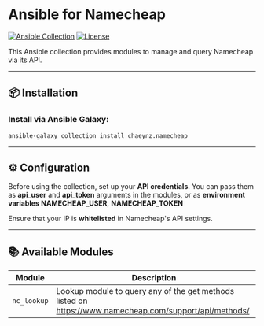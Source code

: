 # Ansible for Namecheap

[![Ansible Collection](https://img.shields.io/badge/Ansible-Collection-blue?style=flat-square&logo=ansible)](https://galaxy.ansible.com/)
[![License](https://img.shields.io/github/license/chaeynz/ansible-for-namecheap-dns?style=flat-square)](LICENSE)

This Ansible collection provides modules to manage and query Namecheap via its API.

---
## 📦 **Installation**

### Install via Ansible Galaxy:
```bash
ansible-galaxy collection install chaeynz.namecheap
```

---

## ⚙️ **Configuration**

Before using the collection, set up your **API credentials**.
You can pass them as **api_user** and **api_token** arguments in the modules, or as **environment variables** **NAMECHEAP_USER**, **NAMECHEAP_TOKEN**



Ensure that your IP is **whitelisted** in Namecheap's API settings.

---

## 📚 **Available Modules**
| Module | Description |
|-|-|
| `nc_lookup` | Lookup module to query any of the get methods listed on https://www.namecheap.com/support/api/methods/ |
